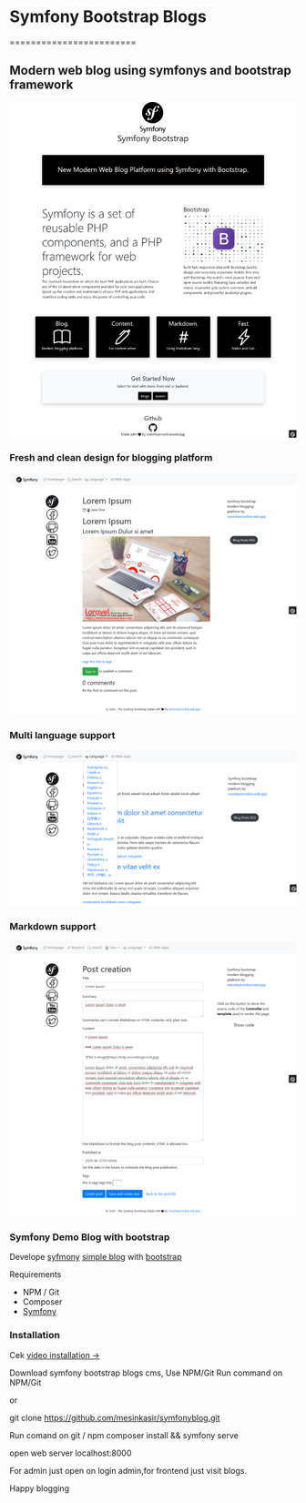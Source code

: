 # Symfony Bootstrap Blogs
========================

## Modern web blog using symfonys and bootstrap framework

![Symfony blog](/public/Screenshot_2020-08-22%20Symfony%20Bootstrap%20By%20mesinkasironline%20web%20app(2).png)


### Fresh and clean design for blogging platform

![Symfony blog](/public/Screenshot_2020-08-22%20Symfony%20Bootstrap%20By%20mesinkasironline%20web%20app(6).png)


### Multi language support

![Symfony blog](/public/Screenshot_2020-08-22%20Symfony%20Bootstrap%20By%20mesinkasironline%20web%20app(3).png)


### Markdown support

![Symfony blog](/public/Screenshot_2020-08-22%20Symfony%20Bootstrap%20By%20mesinkasironline%20web%20app(5).png)


### Symfony Demo Blog with bootstrap
Develope [syfmony](https://github.com/symfony/symfony) [simple blog](https://github.com/symfony/demo) with [bootstrap](https://github.com/twbs/bootstrap)

Requirements 
* NPM / Git
* Composer
* [Symfony](https://symfony.com/download)


### Installation
Cek [video installation →](https://www.youtube.com/watch?v=gdGQSnh84ho)

Download symfony bootstrap blogs cms, Use NPM/Git Run command on NPM/Git

or

git clone https://github.com/mesinkasir/symfonyblog.git


Run comand on git / npm
composer install && symfony serve

open web server localhost:8000

For admin just open on login admin,for frontend just visit blogs.

Happy blogging
